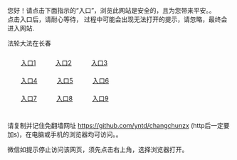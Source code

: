 您好！请点击下面指示的“入口”，浏览此网站是安全的，且为您带来平安。。 <br/>
点击入口后，请耐心等待， 过程中可能会出现无法打开的提示，请忽略，最终会进入网站. </br>

法轮大法在长春<br/>
<div style="padding:10px"><a style="margin:20px" target="_blank" href="https://dga311rtxril1.cloudfront.net/2Qpsp?pooizf" id="ccLink1" rel="nofollow">入口1</a> <a target="_blank" style="margin:20px" href="https://d3sm8btb1qfvwd.cloudfront.net/2Qpsp?sikjexr" id="ccLink2" rel="nofollow">入口2</a> <a style="margin:20px" target="_blank" href="https://d2vc04y2qmwit3.cloudfront.net/2Qpsp?hrhoidc" id="ccLink3" rel="nofollow">入口3</a></div>

<div style="padding:10px" ><a style="margin:20px" target="_blank" href="https://dga311rtxril1.cloudfront.net/2Qpsp?pooizf" id="ccLink4" rel="nofollow">入口4</a> <a style="margin:20px" href="https://d3sm8btb1qfvwd.cloudfront.net/2Qpsp?sikjexr" target="_blank" id="ccLink5" rel="nofollow">入口5</a> <a style="margin:20px" href="https://d2vc04y2qmwit3.cloudfront.net/2Qpsp?hrhoidc" target="_blank" id="ccLink6" rel="nofollow">入口6</a></div>

<div style="padding:10px"><a style="margin:20px" target="_blank" href="https://dga311rtxril1.cloudfront.net/2Qpsp?pooizf" id="ccLink7" rel="nofollow">入口7</a> <a style="margin:20px" href="https://d3sm8btb1qfvwd.cloudfront.net/2Qpsp?sikjexr" target="_blank" id="ccLink8" rel="nofollow">入口8</a> <a style="margin:20px" target="_blank" href="https://d2vc04y2qmwit3.cloudfront.net/2Qpsp?hrhoidc" id="ccLink9" rel="nofollow">入口9</a></div>

<br/>



请复制并记住免翻墙网址 https://github.com/yntd/changchunzx (http后一定要加s)，在电脑或手机的浏览器均可访问。。<br/>

微信如提示停止访问该网页，须先点击右上角，选择浏览器打开。
